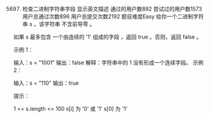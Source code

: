 5697. 检查二进制字符串字段 显示英文描述
      通过的用户数892
      尝试过的用户数1573
      用户总通过次数896
      用户总提交次数2192
      题目难度Easy
      给你一个二进制字符串 s ，该字符串 不含前导零 。

如果 s 最多包含 一个由连续的 '1' 组成的字段 ，返回 true​​​ 。否则，返回 false 。



示例 1：

输入：s = "1001"
输出：false
解释：字符串中的 1 没有形成一个连续字段。
示例 2：

输入：s = "110"
输出：true


提示：

1 <= s.length <= 100
s[i]​​​​ 为 '0' 或 '1'
s[0] 为 '1'